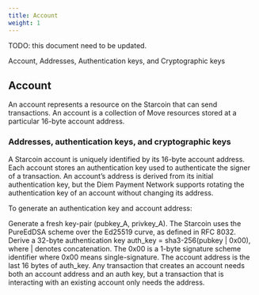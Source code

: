 ```yaml
---
title: Account
weight: 1
---
```


TODO: this document need to be updated.

Account, Addresses, Authentication keys, and Cryptographic keys

<!--more-->

## Account
An account represents a resource on the Starcoin that can send transactions. An account is a collection of Move resources stored at a particular 16-byte account address.

### Addresses, authentication keys, and cryptographic keys
A Starcoin account is uniquely identified by its 16-byte account address. Each account stores an authentication key used to authenticate the signer of a transaction. An account’s address is derived from its initial authentication key, but the Diem Payment Network supports rotating the authentication key of an account without changing its address.

To generate an authentication key and account address:

Generate a fresh key-pair (pubkey_A, privkey_A). The Starcoin uses the PureEdDSA scheme over the Ed25519 curve, as defined in RFC 8032.
Derive a 32-byte authentication key auth_key = sha3-256(pubkey | 0x00), where | denotes concatenation. The 0x00 is a 1-byte signature scheme identifier where 0x00 means single-signature.
The account address is the last 16 bytes of auth_key.
Any transaction that creates an account needs both an account address and an auth key, but a transaction that is interacting with an existing account only needs the address.

